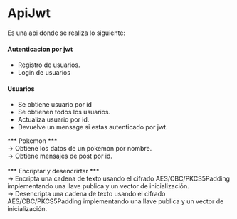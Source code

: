 # ApiJwt
Es una api donde se realiza lo siguiente:
<br>
<h4>Autenticacion por jwt</h4> 
<ul>
<li>Registro de usuarios.</li>
<li>Login de usuarios</li>
</ul>

<h4>Usuarios</h4> 
<ul>
  <li>Se obtiene usuario por id</li>
  <li>Se obtienen todos los usuarios.</li>
  <li>Actualiza usuario por id.</li>
  <li>Devuelve un mensage si estas autenticado por jwt.</li>
</ul>

*** Pokemon ***<br>
-> Obtiene los datos de un pokemon por nombre.<br>
-> Obtiene mensajes de post por id.<br>
<br>
*** Encriptar y desencrirtar ***<br>
-> Encripta una cadena de texto usando el cifrado AES/CBC/PKCS5Padding implementando una llave publica y un vector de inicialización.<br>
-> Desencripta una cadena de texto usando el cifrado AES/CBC/PKCS5Padding implementando una llave publica y un vector de inicialización.<br>
